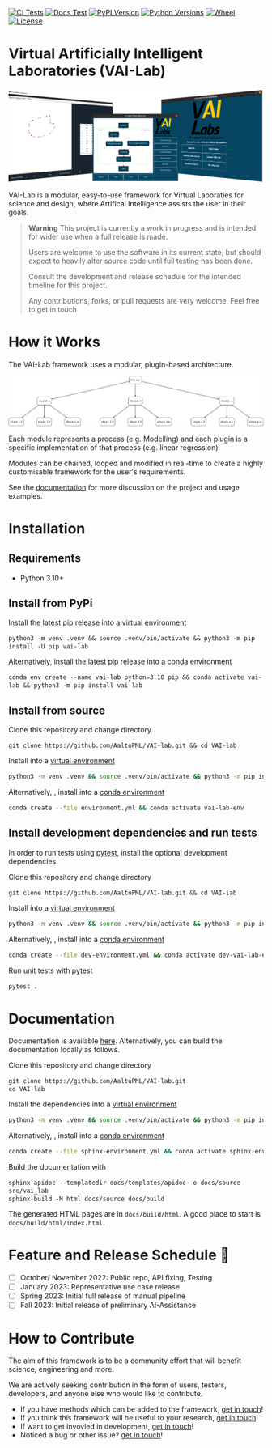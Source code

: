 
[![CI Tests](https://img.shields.io/github/actions/workflow/status/AaltoPML/VAI-Lab/pythonpackage.yml?branch=main&label=CI%20Test&logo=github)](https://github.com/AaltoPML/VAI-Lab/actions/workflows/documentation.yml) [![Docs Test](https://img.shields.io/github/actions/workflow/status/AaltoPML/VAI-Lab/documentation.yml?branch=main&label=Docs&logo=github)](https://aaltopml.github.io/VAI-Lab/) [![PyPI Version](https://img.shields.io/pypi/v/vai-lab?color=blue&logo=pypi&logoColor=white)](https://pypi.org/project/vai-lab/) [![Python Versions](https://img.shields.io/pypi/pyversions/vai-lab?logo=python&logoColor=white)](https://pypi.org/project/vai-lab/) [![Wheel](https://img.shields.io/pypi/wheel/vai-lab)](https://pypi.org/project/vai-lab/) [![License](https://img.shields.io/pypi/l/vai-lab)](https://pypi.org/project/vai-lab/)



# Virtual Artificially Intelligent Laboratories (VAI-Lab)

![VAILBANNER](https://raw.githubusercontent.com/AaltoPML/VAI-Lab/main/imgs/VAIL_banner_image.png)

VAI-Lab is a modular, easy-to-use framework for Virtual Laboraties for science and design, where Artifical Intelligence assists the user in their goals.

> **Warning**
> This project is currently a work in progress and is intended for wider use when a full release is made.
>
> Users are welcome to use the software in its current state, but should expect to heavily alter source code until full testing has been done.
>
> Consult the development and release schedule for the intended timeline for this project.
>
> Any contributions, forks, or pull requests are very welcome. Feel free to get in touch

# How it Works

The VAI-Lab framework uses a modular, plugin-based architecture.

![PLUGINDIAGRAM](https://raw.githubusercontent.com/AaltoPML/VAI-Lab/main/imgs/VAIL_plugin_diagram.png)

Each module represents a process (e.g. Modelling) and each plugin is a specific implementation of that process (e.g. linear regression).

Modules can be chained, looped and modified in real-time to create a highly customisable framework for the user's requirements.

See the [documentation](https://aaltopml.github.io/VAI-Lab/) for more discussion on the project and usage examples.

# Installation

## Requirements

- Python 3.10+
  
## Install from PyPi

Install the latest pip release into a [virtual environment](https://docs.python.org/3/library/venv.html)
```
python3 -m venv .venv && source .venv/bin/activate && python3 -m pip install -U pip vai-lab 
```
Alternatively, install the latest pip release into a [conda environment](https://conda.io/projects/conda/en/latest/user-guide/getting-started.html)
```
conda env create --name vai-lab python=3.10 pip && conda activate vai-lab && python3 -m pip install vai-lab
```

## Install from source 

Clone this repository and change directory
```bash,
git clone https://github.com/AaltoPML/VAI-lab.git && cd VAI-lab
```
Install into a [virtual environment](https://docs.python.org/3/library/venv.html)
```bash
python3 -m venv .venv && source .venv/bin/activate && python3 -m pip install -U pip && python3 -m pip install .
```
Alternatively, , install into a [conda environment](https://conda.io/projects/conda/en/latest/user-guide/getting-started.html)
```bash
conda create --file environment.yml && conda activate vai-lab-env
```

## Install development dependencies and run tests

In order to run tests using [pytest](https://docs.pytest.org/en/7.3.x/), install the optional development dependencies.

Clone this repository and change directory
```bash,
git clone https://github.com/AaltoPML/VAI-lab.git && cd VAI-lab
```
Install into a [virtual environment](https://docs.python.org/3/library/venv.html)
```bash
python3 -m venv .venv && source .venv/bin/activate && python3 -m pip install -U pip && python3 -m pip install ".[dev]"
```
Alternatively, , install into a [conda environment](https://conda.io/projects/conda/en/latest/user-guide/getting-started.html)
```bash
conda create --file dev-environment.yml && conda activate dev-vai-lab-env
```

Run unit tests with pytest
```bash
pytest .
```

# Documentation

Documentation is available [here](https://aaltopml.github.io/VAI-Lab/). Alternatively, you can build the documentation locally as follows.

Clone this repository and change directory
```bash,
git clone https://github.com/AaltoPML/VAI-lab.git
cd VAI-lab
```
Install the dependencies into a [virtual environment](https://docs.python.org/3/library/venv.html)
```bash
python3 -m venv .venv && source .venv/bin/activate && python3 -m pip install -U pip && python3 -m pip install -r sphinx-requirements.txt
```
Alternatively, , install into a [conda environment](https://conda.io/projects/conda/en/latest/user-guide/getting-started.html)
```bash
conda create --file sphinx-environment.yml && conda activate sphinx-env
```

Build the documentation with
```
sphinx-apidoc --templatedir docs/templates/apidoc -o docs/source src/vai_lab
sphinx-build -M html docs/source docs/build
```
The generated HTML pages are in `docs/build/html`. A good place to start is `docs/build/html/index.html`.



# Feature and Release Schedule :calendar:

- [ ] October/ November 2022: Public repo, API fixing, Testing
- [ ] January 2023: Representative use case release
- [ ] Spring 2023: Initial full release of manual pipeline
- [ ] Fall 2023: Initial release of preliminary AI-Assistance

# How to Contribute

The aim of this framework is to be a community effort that will benefit science, engineering and more.

We are actively seeking contribution in the form of users, testers, developers, and anyone else who would like to contribute.

 - If you have methods which can be added to the framework, [get in touch](https://github.com/AaltoPML/VAI-Lab#get-in-touch)!
 - If you think this framework will be useful to your research, [get in touch](https://github.com/AaltoPML/VAI-Lab#get-in-touch)!
 - If want to get invovled in development, [get in touch](https://github.com/AaltoPML/VAI-Lab#get-in-touch)!
 - Noticed a bug or other issue? [get in touch](https://github.com/AaltoPML/VAI-Lab#get-in-touch)!


